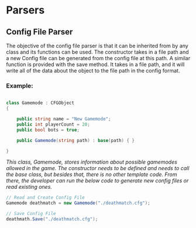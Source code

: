 # Parsers


## Config File Parser
The objective of the config file parser is that it can be inherited from by any class and its functions can be used. The constructor takes in a file path and a new Config file can be generated from the config file at this path. A similar function is provided with the save method. It takes in a file path, and it will write all of the data about the object to the file path in the config format. 

### Example:
```c#

class Gamemode : CFGObject
{

    public string name = "New Gamemode";
    public int playerCount = 20;
    public bool bots = true;

    public Gamemode(string path) : base(path) { }

}

```
*This class, Gamemode, stores information about possible gamemodes allowed in the game. The constructor needs to be defined and needs to call the base class, but besides that, there is no other template code. From there, the developer can run the below code to generate new config files or read existing ones.*

```c#
// Read and Create Config File
Gamemode deathmatch = new Gamemode("./deathmatch.cfg");

// Save Config File
deathmath.Save("./deathmatch.cfg");

```
